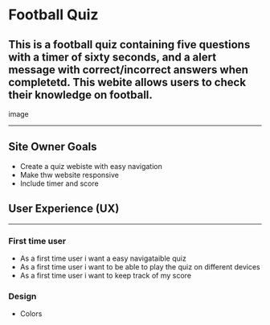 # Football Quiz # 

This is a football quiz containing five questions with a timer of sixty seconds, and a alert message with correct/incorrect answers when completetd. 
This webite allows users to check their knowledge on football. 
---
image 

---
## Site Owner Goals ##
* Create a quiz webiste with easy navigation 
* Make thw website responsive
* Include timer and score 

## User Experience (UX)
--- 
### First time user ###
* As a first time user i want a easy navigataible quiz 
* As a first time user i want to be able to play the quiz on different devices 
* As a first time user i want to keep track of my score
### Design ###
* Colors 


 

